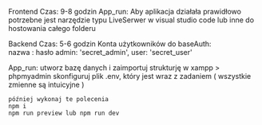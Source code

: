 Frontend 
Czas: 9-8 godzin
App_run: Aby aplikacja działała prawidłowo potrzebne jest narzędzie typu LiveSerwer w visual studio code lub inne do hostowania całego folderu

Backend
Czas: 5-6 godzin
Konta użytkowników do baseAuth:  
    nazwa : hasło
    admin: 'secret_admin',
    user: 'secret_user'

App_run: 
    utworz bazę danych i zaimportuj strukturję w xampp > phpmyadmin
    skonfiguruj plik .env, który jest wraz z zadaniem (
        wszystkie zmienne są intuicyjne
    )

    później wykonaj te polecenia
    npm i
    npm run preview lub npm run dev
